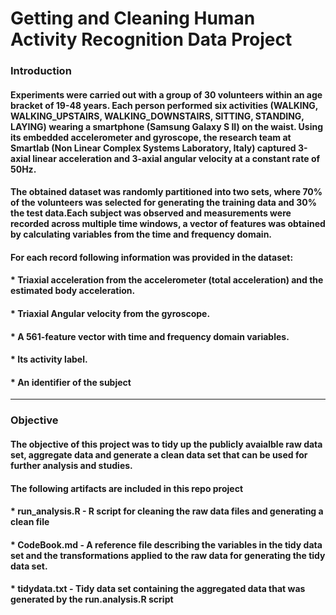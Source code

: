 Getting and Cleaning Human Activity Recognition Data Project
========================================================
### Introduction
#### Experiments were carried out with a group of 30 volunteers within an age bracket of 19-48 years. Each person performed six activities (WALKING, WALKING_UPSTAIRS, WALKING_DOWNSTAIRS, SITTING, STANDING, LAYING) wearing a smartphone (Samsung Galaxy S II) on the waist. Using its embedded accelerometer and gyroscope, the research team at Smartlab (Non Linear Complex Systems Laboratory, Italy) captured 3-axial linear acceleration and 3-axial angular velocity at a constant rate of 50Hz.
#### The obtained dataset was randomly partitioned into two sets, where 70% of the volunteers was selected for generating the training data and 30% the test data.Each subject was observed and measurements were recorded across multiple time windows, a vector of features was obtained by calculating variables from the time and frequency domain.

#### For each record following information was provided in the dataset:

#### * Triaxial acceleration from the accelerometer (total acceleration) and the estimated body acceleration.
#### * Triaxial Angular velocity from the gyroscope. 
#### * A 561-feature vector with time and frequency domain variables. 
#### * Its activity label. 
#### * An identifier of the subject
* * *
### Objective
#### The objective of this project was to tidy up the publicly avaialble raw data set, aggregate data and generate a clean data set that can be used for further analysis and studies. 

#### The following artifacts are included in this repo project

#### * run_analysis.R - R script for cleaning the raw data files and generating a clean file

#### * CodeBook.md -    A reference file describing the variables in the tidy data set and the transformations applied to the raw data for generating the tidy data set.

#### * tidydata.txt -   Tidy data set containing the aggregated data that was generated by the run.analysis.R script

